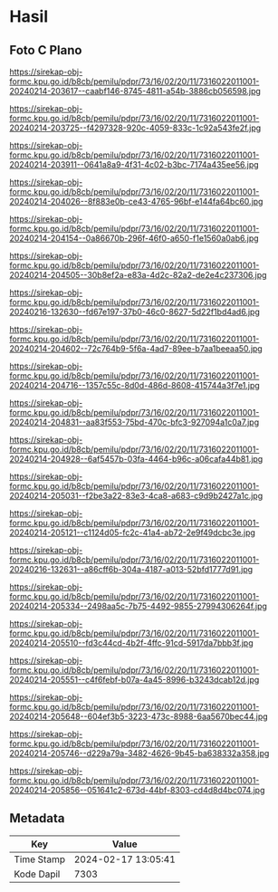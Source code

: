 # Hasil

## Foto C Plano

https://sirekap-obj-formc.kpu.go.id/b8cb/pemilu/pdpr/73/16/02/20/11/7316022011001-20240214-203617--caabf146-8745-4811-a54b-3886cb056598.jpg

https://sirekap-obj-formc.kpu.go.id/b8cb/pemilu/pdpr/73/16/02/20/11/7316022011001-20240214-203725--f4297328-920c-4059-833c-1c92a543fe2f.jpg

https://sirekap-obj-formc.kpu.go.id/b8cb/pemilu/pdpr/73/16/02/20/11/7316022011001-20240214-203911--0641a8a9-4f31-4c02-b3bc-7174a435ee56.jpg

https://sirekap-obj-formc.kpu.go.id/b8cb/pemilu/pdpr/73/16/02/20/11/7316022011001-20240214-204026--8f883e0b-ce43-4765-96bf-e144fa64bc60.jpg

https://sirekap-obj-formc.kpu.go.id/b8cb/pemilu/pdpr/73/16/02/20/11/7316022011001-20240214-204154--0a86670b-296f-46f0-a650-f1e1560a0ab6.jpg

https://sirekap-obj-formc.kpu.go.id/b8cb/pemilu/pdpr/73/16/02/20/11/7316022011001-20240214-204505--30b8ef2a-e83a-4d2c-82a2-de2e4c237306.jpg

https://sirekap-obj-formc.kpu.go.id/b8cb/pemilu/pdpr/73/16/02/20/11/7316022011001-20240216-132630--fd67e197-37b0-46c0-8627-5d22f1bd4ad6.jpg

https://sirekap-obj-formc.kpu.go.id/b8cb/pemilu/pdpr/73/16/02/20/11/7316022011001-20240214-204602--72c764b9-5f6a-4ad7-89ee-b7aa1beeaa50.jpg

https://sirekap-obj-formc.kpu.go.id/b8cb/pemilu/pdpr/73/16/02/20/11/7316022011001-20240214-204716--1357c55c-8d0d-486d-8608-415744a3f7e1.jpg

https://sirekap-obj-formc.kpu.go.id/b8cb/pemilu/pdpr/73/16/02/20/11/7316022011001-20240214-204831--aa83f553-75bd-470c-bfc3-927094a1c0a7.jpg

https://sirekap-obj-formc.kpu.go.id/b8cb/pemilu/pdpr/73/16/02/20/11/7316022011001-20240214-204928--6af5457b-03fa-4464-b96c-a06cafa44b81.jpg

https://sirekap-obj-formc.kpu.go.id/b8cb/pemilu/pdpr/73/16/02/20/11/7316022011001-20240214-205031--f2be3a22-83e3-4ca8-a683-c9d9b2427a1c.jpg

https://sirekap-obj-formc.kpu.go.id/b8cb/pemilu/pdpr/73/16/02/20/11/7316022011001-20240214-205121--c1124d05-fc2c-41a4-ab72-2e9f49dcbc3e.jpg

https://sirekap-obj-formc.kpu.go.id/b8cb/pemilu/pdpr/73/16/02/20/11/7316022011001-20240216-132631--a86cff6b-304a-4187-a013-52bfd1777d91.jpg

https://sirekap-obj-formc.kpu.go.id/b8cb/pemilu/pdpr/73/16/02/20/11/7316022011001-20240214-205334--2498aa5c-7b75-4492-9855-27994306264f.jpg

https://sirekap-obj-formc.kpu.go.id/b8cb/pemilu/pdpr/73/16/02/20/11/7316022011001-20240214-205510--fd3c44cd-4b2f-4ffc-91cd-5917da7bbb3f.jpg

https://sirekap-obj-formc.kpu.go.id/b8cb/pemilu/pdpr/73/16/02/20/11/7316022011001-20240214-205551--c4f6febf-b07a-4a45-8996-b3243dcab12d.jpg

https://sirekap-obj-formc.kpu.go.id/b8cb/pemilu/pdpr/73/16/02/20/11/7316022011001-20240214-205648--604ef3b5-3223-473c-8988-6aa5670bec44.jpg

https://sirekap-obj-formc.kpu.go.id/b8cb/pemilu/pdpr/73/16/02/20/11/7316022011001-20240214-205746--d229a79a-3482-4626-9b45-ba638332a358.jpg

https://sirekap-obj-formc.kpu.go.id/b8cb/pemilu/pdpr/73/16/02/20/11/7316022011001-20240214-205856--051641c2-673d-44bf-8303-cd4d8d4bc074.jpg


## Metadata

| Key        | Value               |
| ---------- | ------------------- |
| Time Stamp | 2024-02-17 13:05:41 |
| Kode Dapil | 7303                |



